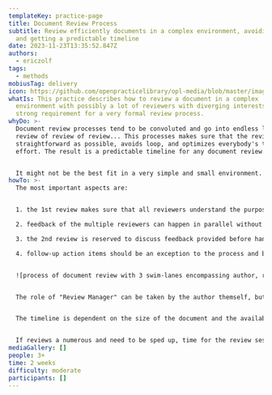 ```yaml
---
templateKey: practice-page
title: Document Review Process
subtitle: Review efficiently documents in a complex environment, avoiding loops
  and getting a predictable timeline
date: 2023-11-23T13:35:52.847Z
authors:
  - ericzolf
tags:
  - methods
mobiusTag: delivery
icon: https://github.com/openpracticelibrary/opl-media/blob/master/images/Needs%20an%20Image.png?raw=true
whatIs: This practice describes how to review a document in a complex
  environment with possibly a lot of reviewers with diverging interests, and a
  strong requirement for a very formal review process.
whyDo: >-
  Document review processes tend to be convoluted and go into endless loops of
  review of review of review... This processes makes sure that the review is as
  straightforward as possible, avoids loop, and optimizes everybody's time and
  effort. The result is a predictable timeline for any document review.


  It might not be the best fit in a very simple and small environment.
howTo: >-
  The most important aspects are:


  1. the 1st review makes sure that all reviewers understand the purpose, the scope and the structure of the document (or its changes), so that their review can be focused on the important aspects.

  2. feedback of the multiple reviewers can happen in parallel without blocking the time of the author

  3. the 2nd review is reserved to discuss feedback provided before hand, with modifications prepared by the author to address this feedback, no further changes are acceptable and should be discussed; this especially allows to properly time box the 2nd review. Do *not* review the complete document, only the modified parts, the rest has been implicitly agreed.

  4. follow-up action items should be an exception to the process and be kept concrete enough that their closing automatically leads to the sign-off of the document


  ![process of document review with 3 swim-lanes encompassing author, review manager and reviewers.](/images/documents_review_process_image.drawio.png "Document Review Process")


  The role of "Review Manager" can be taken by the author themself, but a strong (and neutral) Review Manager can make sure that the above rules are respected.


  The timeline is dependent on the size of the document and the availability of the participants, so the numbers given can only be an estimation.


  If reviews a numerous and need to be sped up, time for the review sessions can be blocked on a regular cadence (similar to most CAB sessions).
mediaGallery: []
people: 3+
time: 2 weeks
difficulty: moderate
participants: []
---
```

